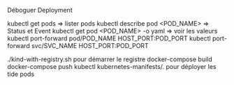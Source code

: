 Déboguer Deployment

kubectl get pods => lister pods
kubectl describe pod <POD_NAME> => Status et Event
kubectl get pod <POD_NAME> -o yaml => voir les valeurs
kubectl port-forward pod/POD_NAME HOST_PORT:POD_PORT
kubectl port-forward svc/SVC_NAME HOST_PORT:POD_PORT

./kind-with-registry.sh pour démarrer le registre
docker-compose build
docker-compose push
kubectl kubernetes-manifests/. pour déployer les tide pods
